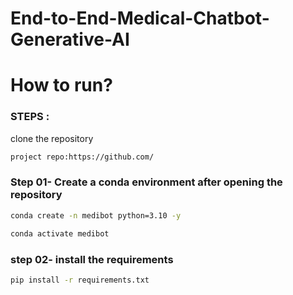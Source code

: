 # End-to-End-Medical-Chatbot-Generative-AI

# How to run?
### STEPS :

clone the repository
```bash
project repo:https://github.com/
```
### Step 01- Create a conda environment after opening the repository

```bash
conda create -n medibot python=3.10 -y
```
```bash
conda activate medibot
```

### step 02- install the requirements 
```bash
pip install -r requirements.txt
```
